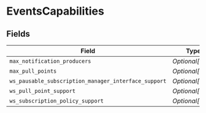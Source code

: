 # EventsCapabilities


## Fields

| Field                                                | Type                                                 | Required                                             | Description                                          |
| ---------------------------------------------------- | ---------------------------------------------------- | ---------------------------------------------------- | ---------------------------------------------------- |
| `max_notification_producers`                         | *Optional[int]*                                      | :heavy_minus_sign:                                   | N/A                                                  |
| `max_pull_points`                                    | *Optional[int]*                                      | :heavy_minus_sign:                                   | N/A                                                  |
| `ws_pausable_subscription_manager_interface_support` | *Optional[bool]*                                     | :heavy_minus_sign:                                   | N/A                                                  |
| `ws_pull_point_support`                              | *Optional[bool]*                                     | :heavy_minus_sign:                                   | N/A                                                  |
| `ws_subscription_policy_support`                     | *Optional[bool]*                                     | :heavy_minus_sign:                                   | N/A                                                  |